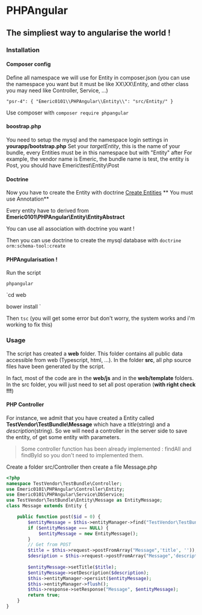 # PHPAngular

## The simpliest way to angularise the world !


### Installation
#### Composer config
Define all namespace we will use for Entity in composer.json (you can use the namespace you want but it must be like XX\XX\Entity, and other class you may need like Controller, Service, ...)

`
    "psr-4": {
        "Emeric0101\\PHPAngular\\Entity\\": "src/Entity/"
    }
`


Use composer with `composer require phpangular`

#### boostrap.php
You need to setup the mysql and the namespace login settings in **yourapp/bootstrap.php**
Set your *targetEntity*, this is the name of your bundle, every Entities must be in this namespace but with "Entity" after
For example, the vendor name is Emeric, the bundle name is test, the entity is Post, you should have Emeric\test\Entity\Post

#### Doctrine
Now you have to create the Entity with doctrine [Create Entities](http://symfony.com/doc/current/doctrine.html#creating-an-entity-class) ** You must use Annotation**

Every entity have to derived from **Emeric0101\PHPAngular\Entity\EntityAbstract**

You can use all association with doctrine you want !

Then you can use doctrine to create the mysql database with `doctrine orm:schema-tool:create`

#### PHPAngularisation !

Run the script

`phpangular`

`cd web

bower install
`

Then `tsc` (you will get some error but don't worry, the system works and i'm working to fix this)

### Usage
The script has created a **web** folder. This folder contains all public data accessible from web (Typescript, html, ...).
In the folder **src**, all php source files have been generated by the script.

In fact, most of the code are in the **web/js** and in the **web/template** folders. In the src folder, you will just need to set all post operation (**with right check !!!**)

#### PHP Controller
For instance, we admit that you have created a Entity called **TestVendor\TestBundle\Message** which have a *title*(string) and a *description*(string).
So we will need a controller in the server side to save the entity, of get some entity with parameters.

> Some controller function has been already implemented : findAll and findById so you don't need to implemented them.

Create a folder src/Controller then create a file Message.php
```PHP
<?php
namespace TestVendor\TestBundle\Controller;
use Emeric0101\PHPAngular\Controller\Entity;
use Emeric0101\PHPAngular\Service\DbService;
use TestVendor\TestBundle\Entity\Message as EntityMessage;
class Message extends Entity {

    public function post($id = 0) {
        $entityMessage = $this->entityManager->find("TestVendor\TestBundle\Entity\Message", $id);
        if ($entityMessage === NULL) {
            $entityMessage = new EntityMessage();
        }
        // Get from POST
        $title = $this->request->postFromArray("Message",'title', ''));
        $desription = $this->request->postFromArray("Message",'description', ''));
        
        $entityMessage->setTitle($title);
        $entityMessage->setDescription($description);
        $this->entityManager->persist($entityMessage);
        $this->entityManager->flush();
        $this->response->setResponse("Message", $entityMessage);
        return true;
    }
}

```
